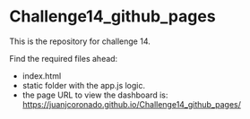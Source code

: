 # Challenge14_github_pages
This is the repository for challenge 14.

Find the required files ahead:
* index.html
* static folder with the app.js logic.
* the page URL to view the dashboard is: https://juanjcoronado.github.io/Challenge14_github_pages/



